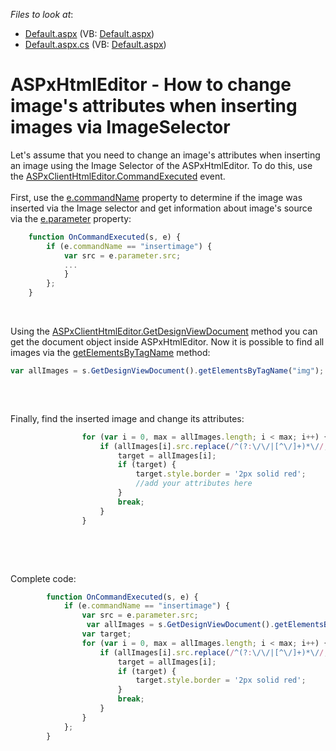 <!-- default file list -->
*Files to look at*:

* [Default.aspx](./CS/Default.aspx) (VB: [Default.aspx](./VB/Default.aspx))
* [Default.aspx.cs](./CS/Default.aspx.cs) (VB: [Default.aspx](./VB/Default.aspx))
<!-- default file list end -->
# ASPxHtmlEditor - How to change image's attributes when inserting images via ImageSelector


<p>Let's assume that you need to change an image's attributes when inserting an image using the Image Selector of the ASPxHtmlEditor. To do this, use the <a href="https://documentation.devexpress.com/#AspNet/DevExpressWebASPxHtmlEditorScriptsASPxClientHtmlEditor_CommandExecutedtopic">ASPxClientHtmlEditor.CommandExecuted</a> event.<br /><br />First, use the <a href="https://documentation.devexpress.com/#AspNet/DevExpressWebASPxHtmlEditorScriptsASPxClientHtmlEditorCommandEventArgs_commandNametopic">e.commandName</a> property to determine if the image was inserted via the Image selector and get information about image's source via the <a href="https://documentation.devexpress.com/#AspNet/DevExpressWebASPxHtmlEditorScriptsASPxClientHtmlEditorCommandEventArgs_parametertopic">e.parameter</a> property: </p>


```js
	function OnCommandExecuted(s, e) {
		if (e.commandName == "insertimage") {
			var src = e.parameter.src;
 			...
			}
		};
	}

```


<p> </p>
<p>Using the <a href="https://documentation.devexpress.com/#AspNet/DevExpressWebASPxHtmlEditorScriptsASPxClientHtmlEditor_GetDesignViewDocumenttopic">ASPxClientHtmlEditor.GetDesignViewDocument</a> method you can get the document object inside ASPxHtmlEditor. Now it is possible to find all images via the <a href="http://www.w3schools.com/jsref/met_doc_getelementsbytagname.asp">getElementsByTagName</a> method:</p>


```js
var allImages = s.GetDesignViewDocument().getElementsByTagName("img");
 

```


<p> </p>
<p>Finally, find the inserted image and change its attributes:</p>


```js
                for (var i = 0, max = allImages.length; i < max; i++) {
                    if (allImages[i].src.replace(/^(?:\/\/|[^\/]+)*\//, "/") == src.replace(/^(?:\/\/|[^\/]+)*\//, "/")) {
                        target = allImages[i];
                        if (target) {
                            target.style.border = '2px solid red';
                            //add your attributes here
                        }
                        break;
                    }
                }

```


<p> </p>
<p> </p>
<p>Complete code:</p>


```js
        function OnCommandExecuted(s, e) {
            if (e.commandName == "insertimage") {
                var src = e.parameter.src;
                 var allImages = s.GetDesignViewDocument().getElementsByTagName("img");
                var target;
                for (var i = 0, max = allImages.length; i < max; i++) {
                    if (allImages[i].src.replace(/^(?:\/\/|[^\/]+)*\//, "/") == src.replace(/^(?:\/\/|[^\/]+)*\//, "/")) {
                        target = allImages[i];
                        if (target) {
                            target.style.border = '2px solid red';                          
                        }
                        break;
                    }
                }
            };
        }

```


<p> </p>
<p> </p>

<br/>


